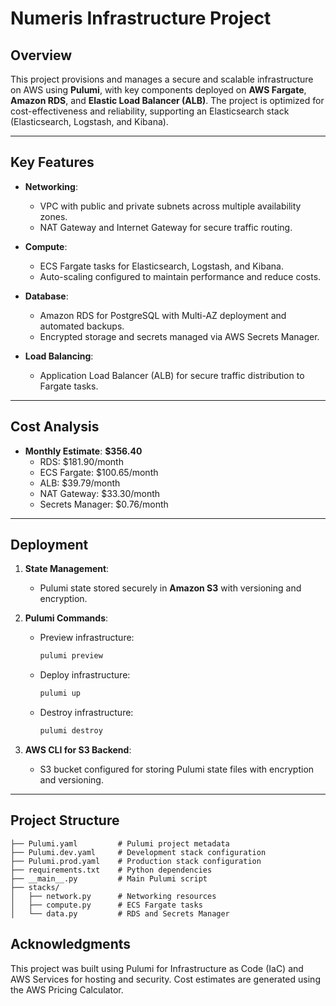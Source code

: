# **Numeris Infrastructure Project**

## **Overview**
This project provisions and manages a secure and scalable infrastructure on AWS using **Pulumi**, with key components deployed on **AWS Fargate**, **Amazon RDS**, and **Elastic Load Balancer (ALB)**. The project is optimized for cost-effectiveness and reliability, supporting an Elasticsearch stack (Elasticsearch, Logstash, and Kibana).

---

## **Key Features**
- **Networking**:
  - VPC with public and private subnets across multiple availability zones.
  - NAT Gateway and Internet Gateway for secure traffic routing.

- **Compute**:
  - ECS Fargate tasks for Elasticsearch, Logstash, and Kibana.
  - Auto-scaling configured to maintain performance and reduce costs.

- **Database**:
  - Amazon RDS for PostgreSQL with Multi-AZ deployment and automated backups.
  - Encrypted storage and secrets managed via AWS Secrets Manager.

- **Load Balancing**:
  - Application Load Balancer (ALB) for secure traffic distribution to Fargate tasks.

---

## **Cost Analysis**
- **Monthly Estimate**: **$356.40**
  - RDS: $181.90/month
  - ECS Fargate: $100.65/month
  - ALB: $39.79/month
  - NAT Gateway: $33.30/month
  - Secrets Manager: $0.76/month

---

## **Deployment**
1. **State Management**:
   - Pulumi state stored securely in **Amazon S3** with versioning and encryption.

2. **Pulumi Commands**:
   - Preview infrastructure:  
     ```bash
     pulumi preview
     ```
   - Deploy infrastructure:  
     ```bash
     pulumi up
     ```
   - Destroy infrastructure:  
     ```bash
     pulumi destroy
     ```

3. **AWS CLI for S3 Backend**:
   - S3 bucket configured for storing Pulumi state files with encryption and versioning.

---

## **Project Structure**
```plaintext
├── Pulumi.yaml         # Pulumi project metadata
├── Pulumi.dev.yaml     # Development stack configuration
├── Pulumi.prod.yaml    # Production stack configuration
├── requirements.txt    # Python dependencies
├── __main__.py         # Main Pulumi script
├── stacks/
│   ├── network.py      # Networking resources
│   ├── compute.py      # ECS Fargate tasks
│   └── data.py         # RDS and Secrets Manager
```
## **Acknowledgments**

This project was built using Pulumi for Infrastructure as Code (IaC) and AWS Services for hosting and security. Cost estimates are generated using the AWS Pricing Calculator.
